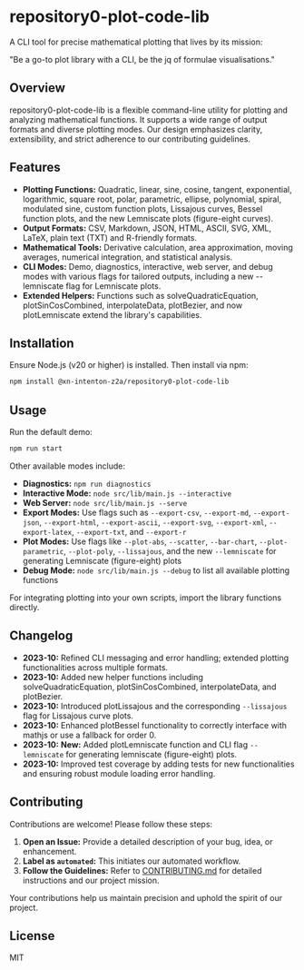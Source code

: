 # repository0-plot-code-lib

A CLI tool for precise mathematical plotting that lives by its mission:

"Be a go-to plot library with a CLI, be the jq of formulae visualisations."

## Overview

repository0-plot-code-lib is a flexible command-line utility for plotting and analyzing mathematical functions. It supports a wide range of output formats and diverse plotting modes. Our design emphasizes clarity, extensibility, and strict adherence to our contributing guidelines.

## Features

- **Plotting Functions:** Quadratic, linear, sine, cosine, tangent, exponential, logarithmic, square root, polar, parametric, ellipse, polynomial, spiral, modulated sine, custom function plots, Lissajous curves, Bessel function plots, and the new Lemniscate plots (figure-eight curves).
- **Output Formats:** CSV, Markdown, JSON, HTML, ASCII, SVG, XML, LaTeX, plain text (TXT) and R-friendly formats.
- **Mathematical Tools:** Derivative calculation, area approximation, moving averages, numerical integration, and statistical analysis.
- **CLI Modes:** Demo, diagnostics, interactive, web server, and debug modes with various flags for tailored outputs, including a new --lemniscate flag for Lemniscate plots.
- **Extended Helpers:** Functions such as solveQuadraticEquation, plotSinCosCombined, interpolateData, plotBezier, and now plotLemniscate extend the library's capabilities.

## Installation

Ensure Node.js (v20 or higher) is installed. Then install via npm:

```bash
npm install @xn-intenton-z2a/repository0-plot-code-lib
```

## Usage

Run the default demo:

```bash
npm run start
```

Other available modes include:

- **Diagnostics:** `npm run diagnostics`
- **Interactive Mode:** `node src/lib/main.js --interactive`
- **Web Server:** `node src/lib/main.js --serve`
- **Export Modes:** Use flags such as `--export-csv`, `--export-md`, `--export-json`, `--export-html`, `--export-ascii`, `--export-svg`, `--export-xml`, `--export-latex`, `--export-txt`, and `--export-r`
- **Plot Modes:** Use flags like `--plot-abs`, `--scatter`, `--bar-chart`, `--plot-parametric`, `--plot-poly`, `--lissajous`, and the new `--lemniscate` for generating Lemniscate (figure-eight) plots
- **Debug Mode:** `node src/lib/main.js --debug` to list all available plotting functions

For integrating plotting into your own scripts, import the library functions directly.

## Changelog

- **2023-10:** Refined CLI messaging and error handling; extended plotting functionalities across multiple formats.
- **2023-10:** Added new helper functions including solveQuadraticEquation, plotSinCosCombined, interpolateData, and plotBezier.
- **2023-10:** Introduced plotLissajous and the corresponding `--lissajous` flag for Lissajous curve plots.
- **2023-10:** Enhanced plotBessel functionality to correctly interface with mathjs or use a fallback for order 0.
- **2023-10:** **New:** Added plotLemniscate function and CLI flag `--lemniscate` for generating lemniscate (figure-eight) plots.
- **2023-10:** Improved test coverage by adding tests for new functionalities and ensuring robust module loading error handling.

## Contributing

Contributions are welcome! Please follow these steps:

1. **Open an Issue:** Provide a detailed description of your bug, idea, or enhancement.
2. **Label as `automated`:** This initiates our automated workflow.
3. **Follow the Guidelines:** Refer to [CONTRIBUTING.md](./CONTRIBUTING.md) for detailed instructions and our project mission.

Your contributions help us maintain precision and uphold the spirit of our project.

## License

MIT
